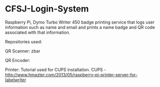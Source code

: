 # CFSJ-Login-System
Raspberry Pi, Dymo Turbo Writer 450 badge printing service that logs user information such as name and email and prints a name badge and QR code associated with that information.

Repositories used:

QR Scanner:
zbar

QR Encoder:

Printer:
Tutorial used for CUPS installation.
CUPS - http://www.hmazter.com/2013/05/raspberry-pi-printer-server-for-labelwriter
      

